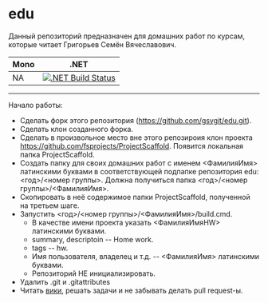 # edu

Данный репозиторий предназначен для домашних работ по курсам, которые читает Григорьев Семён Вячеславович.

| Mono | .NET |
|------|-----------------------------|
| NA | [![.NET Build Status](https://img.shields.io/appveyor/ci/gsvgit/edu/master.svg)](https://ci.appveyor.com/project/gsvgit/edu) |


-----------------------------

Начало работы:
* Сделать форк этого репозитория (https://github.com/gsvgit/edu.git).
* Сделать клон созданного форка.
* Сделать в произвольное место вне этого репозироия клон проекта https://github.com/fsprojects/ProjectScaffold. Появится локальная папка ProjectScaffold.
* Создать папку для своих домашних работ с именем <ФамилияИмя> латинскими буквами в соответствующей подпапке репозитория edu: <год>/<номер группы>. Должна получиться папка <год>/<номер группы>/<ФамилияИмя>.
* Скопировать в неё содержимое папки ProjectScaffold, полученной на третьем шаге.
* Запустить <год>/<номер группы>/<ФамилияИмя>/build.cmd.
  * В качестве имени проекта указать <ФамилияИмяHW> латинскими буквами.
  * summary, descriptoin -- Home work.
  * tags -- hw.
  * Имя пользователя, владелец и т.д. -- <ФамилияИмя> латинскими буквами.
  * Репозиторий НЕ инициализировать.
* Удалить .git и .gitattributes 
* Читать [вики](https://github.com/gsvgit/edu/wiki), решать задачи и не забывать делать pull request-ы.
